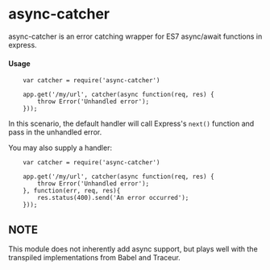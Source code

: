 # async-catcher

async-catcher is an error catching wrapper for ES7 async/await functions in express.

#### Usage
```
    var catcher = require('async-catcher')
    
    app.get('/my/url', catcher(async function(req, res) {
        throw Error('Unhandled error');
    }));
```
In this scenario, the default handler will call Express's `next()` function and pass in the unhandled error.

You may also supply a handler:
```
    var catcher = require('async-catcher')
    
    app.get('/my/url', catcher(async function(req, res) {
        throw Error('Unhandled error');
    }, function(err, req, res){
        res.status(400).send('An error occurred');
    }));
```

## NOTE
This module does not inherently add async support, but plays well with the transpiled implementations from Babel and Traceur.